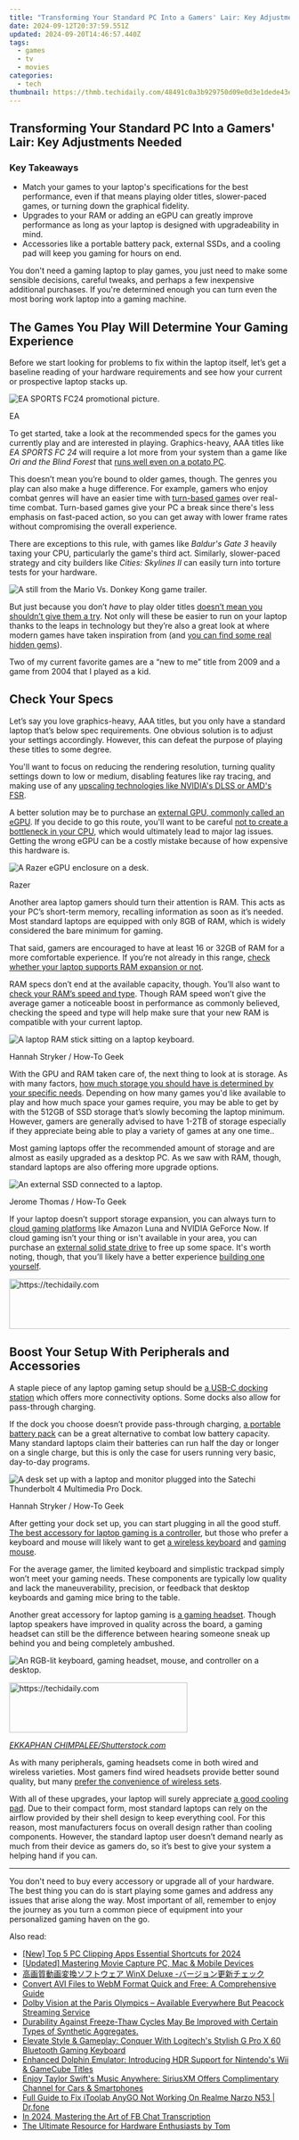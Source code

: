 ```yaml
---
title: "Transforming Your Standard PC Into a Gamers' Lair: Key Adjustments Needed"
date: 2024-09-12T20:37:59.551Z
updated: 2024-09-20T14:46:57.440Z
tags:
  - games
  - tv
  - movies
categories:
  - tech
thumbnail: https://thmb.techidaily.com/48491c0a3b929750d09e0d3e1dede43e654117023e73246a1998baa96a66f8fd.jpg
---
```


## Transforming Your Standard PC Into a Gamers' Lair: Key Adjustments Needed

### Key Takeaways

* Match your games to your laptop's specifications for the best performance, even if that means playing older titles, slower-paced games, or turning down the graphical fidelity.
* Upgrades to your RAM or adding an eGPU can greatly improve performance as long as your laptop is designed with upgradeability in mind.
* Accessories like a portable battery pack, external SSDs, and a cooling pad will keep you gaming for hours on end.

 You don't need a gaming laptop to play games, you just need to make some sensible decisions, careful tweaks, and perhaps a few inexpensive additional purchases. If you're determined enough you can turn even the most boring work laptop into a gaming machine.

##  The Games You Play Will Determine Your Gaming Experience

 Before we start looking for problems to fix within the laptop itself, let’s get a baseline reading of your hardware requirements and see how your current or prospective laptop stacks up.

![EA SPORTS FC24 promotional picture.](https://static1.howtogeekimages.com/wordpress/wp-content/uploads/2024/08/ea-sports-fc24-promotional-picture.png) 

EA

 To get started, take a look at the recommended specs for the games you currently play and are interested in playing. Graphics-heavy, AAA titles like _EA SPORTS FC 24_ will require a lot more from your system than a game like _Ori and the Blind Forest_ that [runs well even on a potato PC](https://activate-lock.techidaily.com/the-ultimate-guide-to-bypassing-icloud-activation-lock-from-iphone-7-by-drfone-ios/).

 This doesn’t mean you’re bound to older games, though. The genres you play can also make a huge difference. For example, gamers who enjoy combat genres will have an easier time with [turn-based games](https://hardware-help.techidaily.com/navigating-new-innovations-through-toms-hardware-wisdom/) over real-time combat. Turn-based games give your PC a break since there's less emphasis on fast-paced action, so you can get away with lower frame rates without compromising the overall experience.

 There are exceptions to this rule, with games like _Baldur's Gate 3_ heavily taxing your CPU, particularly the game's third act. Similarly, slower-paced strategy and city builders like _Cities: Skylines II_ can easily turn into torture tests for your hardware.

![A still from the Mario Vs. Donkey Kong game trailer.](https://static1.howtogeekimages.com/wordpress/wp-content/uploads/2024/08/a-still-from-the-mario-vs-donkey-kong-game-trailer.jpg) 

 But just because you don’t _have_ to play older titles [doesn’t mean you shouldn’t give them a try](https://vp-tips.techidaily.com/updated-2024-approved-pixels-of-laughter-mobile-apps-transform-images/). Not only will these be easier to run on your laptop thanks to the leaps in technology but they’re also a great look at where modern games have taken inspiration from (and [you can find some real hidden gems](https://screen-activity-recording.techidaily.com/streamline-control-switch-pro-in-steam-play/)).

 Two of my current favorite games are a “new to me” title from 2009 and a game from 2004 that I played as a kid.

##  Check Your Specs

 Let’s say you love graphics-heavy, AAA titles, but you only have a standard laptop that’s below spec requirements. One obvious solution is to adjust your settings accordingly. However, this can defeat the purpose of playing these titles to some degree.

 You'll want to focus on reducing the rendering resolution, turning quality settings down to low or medium, disabling features like ray tracing, and making use of any [upscaling technologies like NVIDIA's DLSS or AMD's FSR](https://desktop-recording.techidaily.com/new-2024-approved-capture-master-high-res-screen-record/). 

 A better solution may be to purchase an [external GPU, commonly called an eGPU](https://hardware-help.techidaily.com/freshly-updated-guide-to-installing-new-drivers-on-dell-latitude-e6430-running-windows-issue-resolved/). If you decide to go this route, you'll want to be careful [not to create a bottleneck in your CPU](https://digital-screen-recording.techidaily.com/new-secrets-to-preserving-online-broadcasts-professionally/), which would ultimately lead to major lag issues. Getting the wrong eGPU can be a costly mistake because of how expensive this hardware is.

![A Razer eGPU enclosure on a desk.](https://static1.howtogeekimages.com/wordpress/wp-content/uploads/2023/08/https___hybrismediaprod-blob-core-windows-net_sys-master-phoenix-images-container_h57_h88_9084458041374_razer-core-x-gallery-hero.jpg) 

Razer

 Another area laptop gamers should turn their attention is RAM. This acts as your PC’s short-term memory, recalling information as soon as it’s needed. Most standard laptops are equipped with only 8GB of RAM, which is widely considered the bare minimum for gaming.

 That said, gamers are encouraged to have at least 16 or 32GB of RAM for a more comfortable experience. If you’re not already in this range, [check whether your laptop supports RAM expansion or not](https://extra-hints.techidaily.com/2024-approved-3dr-a-solo-traverse-into-future-tech-world/).

 RAM specs don’t end at the available capacity, though. You’ll also want to [check your RAM’s speed and type](https://youtube-video-recordings.techidaily.com/in-2024-amplify-your-voice-on-youtube-mastery-through-tubebuddy/). Though RAM speed won’t give the average gamer a noticeable boost in performance as commonly believed, checking the speed and type will help make sure that your new RAM is compatible with your current laptop.

![A laptop RAM stick sitting on a laptop keyboard.](https://static1.howtogeekimages.com/wordpress/wp-content/uploads/2023/08/laptop-ram-sitting-on-a-laptop-keyboard-2.jpg) 

Hannah Stryker / How-To Geek

 With the GPU and RAM taken care of, the next thing to look at is storage. As with many factors, [how much storage you should have is determined by your specific needs](https://remote-screen-capture.techidaily.com/in-2024-obs-mastery-5-edits-that-will-elevate-your-work/). Depending on how many games you'd like available to play and how much space your games require, you may be able to get by with the 512GB of SSD storage that’s slowly becoming the laptop minimum. However, gamers are generally advised to have 1-2TB of storage especially if they appreciate being able to play a variety of games at any one time..

 Most gaming laptops offer the recommended amount of storage and are almost as easily upgraded as a desktop PC. As we saw with RAM, though, standard laptops are also offering more upgrade options.

![An external SSD connected to a laptop.](https://static1.howtogeekimages.com/wordpress/wp-content/uploads/2024/05/53614790673_96282e6bce_o.jpg) 

Jerome Thomas / How-To Geek

 If your laptop doesn’t support storage expansion, you can always turn to [cloud gaming platforms](https://facebook-video-recording.techidaily.com/2024-approved-biography-breakthroughs-101-expert-tips-and-tricks-for-facebook-biographers/) like Amazon Luna and NVIDIA GeForce Now. If cloud gaming isn’t your thing or isn't available in your area, you can purchase an [external solid state drive](https://facebook-videos.techidaily.com/updated-in-2024-how-to-engage-fans-through-real-time-streams-mobile-edition/) to free up some space. It's worth noting, though, that you’ll likely have a better experience [building one yourself](https://activate-lock.techidaily.com/the-most-effective-ways-to-bypass-apple-iphone-14-activation-lock-by-drfone-ios/).

<!-- affiliate ads begin -->
<a href="https://appsumo.8odi.net/c/5597632/2111965/7443" target="_top" id="2111965">
  <img src="//a.impactradius-go.com/display-ad/7443-2111965" border="0" alt="https://techidaily.com" width="728" height="90"/>
</a>
<img height="0" width="0" src="https://appsumo.8odi.net/i/5597632/2111965/7443" style="position:absolute;visibility:hidden;" border="0" />
<!-- affiliate ads end -->

##  Boost Your Setup With Peripherals and Accessories

 A staple piece of any laptop gaming setup should be [a USB-C docking station](https://extra-lessons.techidaily.com/unraveling-the-mysteries-of-av1-vs-vp9/) which offers more connectivity options. Some docks also allow for pass-through charging.

 If the dock you choose doesn’t provide pass-through charging, [a portable battery pack](https://win-forum.techidaily.com/winning-the-battle-against-recurrent-windows-explorer-failures-tips-and-tricks/) can be a great alternative to combat low battery capacity. Many standard laptops claim their batteries can run half the day or longer on a single charge, but this is only the case for users running very basic, day-to-day programs.

![A desk set up with a laptop and monitor plugged into the Satechi Thunderbolt 4 Multimedia Pro Dock.](https://static1.howtogeekimages.com/wordpress/wp-content/uploads/2023/11/53027644659_a9ca8d2076_o.jpg) 

Hannah Stryker / How-To Geek

 After getting your dock set up, you can start plugging in all the good stuff. [The best accessory for laptop gaming is a controller](https://screen-capture.techidaily.com/in-2024-capturing-your-twitch-sessions-step-by-step/), but those who prefer a keyboard and mouse will likely want to get [a wireless keyboard](https://network-issues.techidaily.com/fixed-error-alert-win-stops-due-to-nvidia-issue/) and [gaming mouse](https://extra-skills.techidaily.com/in-2024-salt-and-surge-2023s-best-surf-cam-tech-review/).

 For the average gamer, the limited keyboard and simplistic trackpad simply won’t meet your gaming needs. These components are typically low quality and lack the maneuverability, precision, or feedback that desktop keyboards and gaming mice bring to the table.

 Another great accessory for laptop gaming is [a gaming headset](https://ai-video-apps.techidaily.com/new-in-2024-top-rated-free-wmv-video-editing-software-with-splitting-features/). Though laptop speakers have improved in quality across the board, a gaming headset can still be the difference between hearing someone sneak up behind you and being completely ambushed.

![An RGB-lit keyboard, gaming headset, mouse, and controller on a desktop.](https://static1.howtogeekimages.com/wordpress/wp-content/uploads/2022/08/shutterstock_1487069789.jpg) 

<!-- affiliate ads begin -->
<a href="https://aligracehair.sjv.io/c/5597632/2135401/19272" target="_top" id="2135401">
  <img src="//a.impactradius-go.com/display-ad/19272-2135401" border="0" alt="https://techidaily.com" width="320" height="90"/>
</a>
<img height="0" width="0" src="https://aligracehair.sjv.io/i/5597632/2135401/19272" style="position:absolute;visibility:hidden;" border="0" />
<!-- affiliate ads end -->

_[EKKAPHAN CHIMPALEE/Shutterstock.com](https://www.shutterstock.com/image-photo/gamer-work-space-concept-top-view-1487069789)_

 As with many peripherals, gaming headsets come in both wired and wireless varieties. Most gamers find wired headsets provide better sound quality, but many [prefer the convenience of wireless sets](https://technical-tips.techidaily.com/step-by-step-repair-why-is-my-playstation-5-controller-not-charging/).

 With all of these upgrades, your laptop will surely appreciate [a good cooling pad](https://easy-unlock-android.techidaily.com/how-can-we-unlock-our-poco-x5-phone-screen-by-drfone-android/). Due to their compact form, most standard laptops can rely on the airflow provided by their shell design to keep everything cool. For this reason, most manufacturers focus on overall design rather than cooling components. However, the standard laptop user doesn’t demand nearly as much from their device as gamers do, so it’s best to give your system a helping hand if you can.

---

 You don't need to buy every accessory or upgrade all of your hardware. The best thing you can do is start playing some games and address any issues that arise along the way. Most important of all, remember to enjoy the journey as you turn a common piece of equipment into your personalized gaming haven on the go.

<ins class="adsbygoogle"
     style="display:block"
     data-ad-format="autorelaxed"
     data-ad-client="ca-pub-7571918770474297"
     data-ad-slot="1223367746"></ins>

<ins class="adsbygoogle"
     style="display:block"
     data-ad-client="ca-pub-7571918770474297"
     data-ad-slot="8358498916"
     data-ad-format="auto"
     data-full-width-responsive="true"></ins>

<span class="atpl-alsoreadstyle">Also read:</span>
<div><ul>
<li><a href="https://visual-screen-recording.techidaily.com/new-top-5-pc-clipping-apps-essential-shortcuts-for-2024/"><u>[New] Top 5 PC Clipping Apps Essential Shortcuts for 2024</u></a></li>
<li><a href="https://remote-screen-capture.techidaily.com/1715859752732-updated-mastering-movie-capture-pc-mac-and-mobile-devices/"><u>[Updated] Mastering Movie Capture PC, Mac & Mobile Devices</u></a></li>
<li><a href="https://techtrends.techidaily.com/winx-deluxe/"><u>高画質動画変換ソフトウェア WinX Deluxe -バージョン更新チェック</u></a></li>
<li><a href="https://win-dash.techidaily.com/convert-avi-files-to-webm-format-quick-and-free-a-comprehensive-guide/"><u>Convert AVI Files to WebM Format Quick and Free: A Comprehensive Guide</u></a></li>
<li><a href="https://buynow-help.techidaily.com/dolby-vision-at-the-paris-olympics-available-everywhere-but-peacock-streaming-service/"><u>Dolby Vision at the Paris Olympics – Available Everywhere But Peacock Streaming Service</u></a></li>
<li><a href="https://buynow-help.techidaily.com/durability-against-freeze-thaw-cycles-may-be-improved-with-certain-types-of-synthetic-aggregates/"><u>Durability Against Freeze-Thaw Cycles May Be Improved with Certain Types of Synthetic Aggregates.</u></a></li>
<li><a href="https://buynow-help.techidaily.com/elevate-style-and-gameplay-conquer-with-logitechs-stylish-g-pro-x-60-bluetooth-gaming-keyboard/"><u>Elevate Style & Gameplay: Conquer With Logitech's Stylish G Pro X 60 Bluetooth Gaming Keyboard</u></a></li>
<li><a href="https://buynow-help.techidaily.com/enhanced-dolphin-emulator-introducing-hdr-support-for-nintendos-wii-and-gamecube-titles/"><u>Enhanced Dolphin Emulator: Introducing HDR Support for Nintendo's Wii & GameCube Titles</u></a></li>
<li><a href="https://buynow-help.techidaily.com/enjoy-taylor-swifts-music-anywhere-siriusxm-offers-complimentary-channel-for-cars-and-smartphones/"><u>Enjoy Taylor Swift's Music Anywhere: SiriusXM Offers Complimentary Channel for Cars & Smartphones</u></a></li>
<li><a href="https://fake-location.techidaily.com/full-guide-to-fix-itoolab-anygo-not-working-on-realme-narzo-n53-drfone-by-drfone-virtual-android/"><u>Full Guide to Fix iToolab AnyGO Not Working On Realme Narzo N53 | Dr.fone</u></a></li>
<li><a href="https://screen-sharing-recording.techidaily.com/in-2024-mastering-the-art-of-fb-chat-transcription/"><u>In 2024, Mastering the Art of FB Chat Transcription</u></a></li>
<li><a href="https://hardware-tips.techidaily.com/the-ultimate-resource-for-hardware-enthusiasts-by-tom/"><u>The Ultimate Resource for Hardware Enthusiasts by Tom</u></a></li>
</ul></div>


